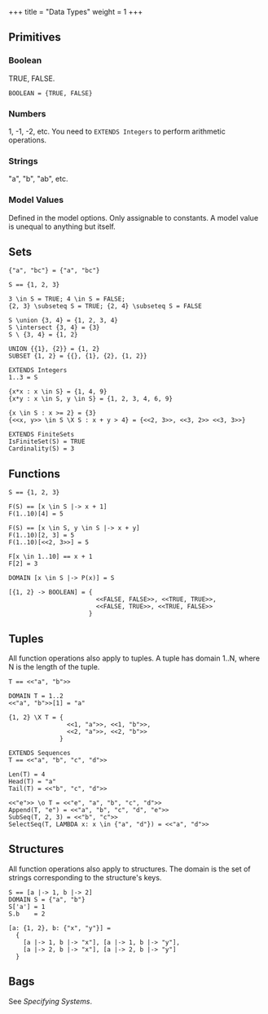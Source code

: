 +++
title = "Data Types"
weight = 1
+++

## Primitives

### Boolean

TRUE, FALSE.

```
BOOLEAN = {TRUE, FALSE}
```

### Numbers

1, -1, -2, etc. You need to `EXTENDS Integers` to perform arithmetic operations.

### Strings

"a", "b", "ab", etc.

### Model Values

Defined in the model options. Only assignable to constants. A model value is unequal to anything but itself.

## Sets

```tla
{"a", "bc"} = {"a", "bc"}

S == {1, 2, 3}

3 \in S = TRUE; 4 \in S = FALSE;
{2, 3} \subseteq S = TRUE; {2, 4} \subseteq S = FALSE

S \union {3, 4} = {1, 2, 3, 4}
S \intersect {3, 4} = {3}
S \ {3, 4} = {1, 2}

UNION {{1}, {2}} = {1, 2}
SUBSET {1, 2} = {{}, {1}, {2}, {1, 2}}

EXTENDS Integers
1..3 = S

{x*x : x \in S} = {1, 4, 9}
{x*y : x \in S, y \in S} = {1, 2, 3, 4, 6, 9}

{x \in S : x >= 2} = {3}
{<<x, y>> \in S \X S : x + y > 4} = {<<2, 3>>, <<3, 2>> <<3, 3>>}

EXTENDS FiniteSets
IsFiniteSet(S) = TRUE
Cardinality(S) = 3
```

## Functions

```tla
S == {1, 2, 3}

F(S) == [x \in S |-> x + 1]
F(1..10)[4] = 5

F(S) == [x \in S, y \in S |-> x + y]
F(1..10)[2, 3] = 5
F(1..10)[<<2, 3>>] = 5

F[x \in 1..10] == x + 1
F[2] = 3

DOMAIN [x \in S |-> P(x)] = S

[{1, 2} -> BOOLEAN] = {
                        <<FALSE, FALSE>>, <<TRUE, TRUE>>,
                        <<FALSE, TRUE>>, <<TRUE, FALSE>> 
                      }
```

## Tuples

All function operations also apply to tuples. A tuple has domain 1..N, where N is the length of the tuple.

```tla
T == <<"a", "b">>

DOMAIN T = 1..2
<<"a", "b">>[1] = "a"

{1, 2} \X T = { 
                <<1, "a">>, <<1, "b">>,
                <<2, "a">>, <<2, "b">>
              }

EXTENDS Sequences
T == <<"a", "b", "c", "d">>

Len(T) = 4
Head(T) = "a"
Tail(T) = <<"b", "c", "d">>

<<"e">> \o T = <<"e", "a", "b", "c", "d">>
Append(T, "e") = <<"a", "b", "c", "d", "e">>
SubSeq(T, 2, 3) = <<"b", "c">>
SelectSeq(T, LAMBDA x: x \in {"a", "d"}) = <<"a", "d">>
```

## Structures

All function operations also apply to structures. The domain is the set of strings corresponding to the structure's keys.

```tla
S == [a |-> 1, b |-> 2]
DOMAIN S = {"a", "b"}
S['a'] = 1
S.b    = 2

[a: {1, 2}, b: {"x", "y"}] =
  {
    [a |-> 1, b |-> "x"], [a |-> 1, b |-> "y"],
    [a |-> 2, b |-> "x"], [a |-> 2, b |-> "y"]
  }
```

## Bags

See _Specifying Systems_.
